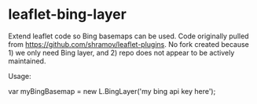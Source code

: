 leaflet-bing-layer
==================

Extend leaflet code so Bing basemaps can be used.  Code originally pulled from https://github.com/shramov/leaflet-plugins.  No fork created because 1) we only need Bing layer, and 2) repo does not appear to be actively maintained.

Usage:

var myBingBasemap = new L.BingLayer('my bing api key here');